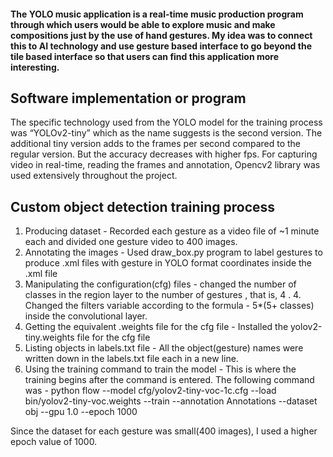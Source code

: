 #### The YOLO music application is a real-time music production program through which users would be able to explore music and make compositions just by the use of hand gestures. My idea was to connect this to AI technology and use gesture based interface to go beyond the tile based interface so that users can find this application more interesting.

Software implementation or program
-----------
The specific technology used from the YOLO model for the training process was “YOLOv2-tiny” which as the name suggests is the second version. The additional tiny version adds to the frames per second compared to the regular version. But the accuracy decreases with higher fps.
For capturing video in real-time, reading the frames and annotation, Opencv2 library was used extensively throughout the project.


Custom object detection training process
-----------
1. Producing dataset - Recorded each gesture as a video file of ~1 minute each and divided one gesture video to 400 images.
2. Annotating the images - Used draw_box.py program to label gestures to produce .xml files with gesture in YOLO format coordinates inside the .xml file
3. Manipulating the configuration(cfg) files - changed the number of classes in the region layer to the number of gestures , that is, 4 . 4. Changed the filters variable according to the formula - 5*(5+ classes) inside the convolutional layer.
5. Getting the equivalent .weights file for the cfg file - Installed the yolov2-tiny.weights file for the cfg file
6. Listing objects in labels.txt file - All the object(gesture) names were written down in the labels.txt file each in a new line.
7. Using the training command to train the model - This is where the training begins after the command is entered. The following command was - 
python flow --model cfg/yolov2-tiny-voc-1c.cfg --load bin/yolov2-tiny-voc.weights --train --annotation Annotations --dataset obj --gpu 1.0 --epoch 1000

Since the dataset for each gesture was small(400 images), I used a higher epoch value of 1000.

